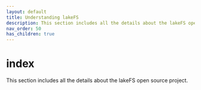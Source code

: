 ```yaml
---
layout: default
title: Understanding lakeFS
description: This section includes all the details about the lakeFS open source project.
nav_order: 50
has_children: true
---
```


# index

This section includes all the details about the lakeFS open source project.

